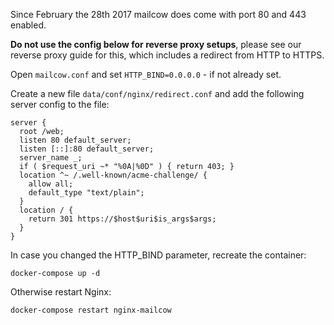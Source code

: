 Since February the 28th 2017 mailcow does come with port 80 and 443 enabled.

**Do not use the config below for reverse proxy setups**, please see our reverse proxy guide for this, which includes a redirect from HTTP to HTTPS.

Open `mailcow.conf` and set `HTTP_BIND=0.0.0.0` - if not already set.

Create a new file `data/conf/nginx/redirect.conf` and add the following server config to the file:

```
server {
  root /web;
  listen 80 default_server;
  listen [::]:80 default_server;
  server_name _;
  if ( $request_uri ~* "%0A|%0D" ) { return 403; }
  location ^~ /.well-known/acme-challenge/ {
    allow all;
    default_type "text/plain";
  }
  location / {
    return 301 https://$host$uri$is_args$args;
  }
}
```

In case you changed the HTTP_BIND parameter, recreate the container:

```
docker-compose up -d
```

Otherwise restart Nginx:

```
docker-compose restart nginx-mailcow
```
